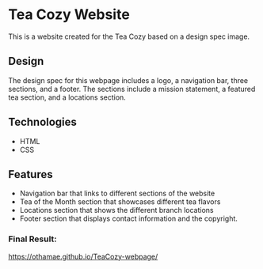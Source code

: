 # Tea Cozy Website

This is a website created for the Tea Cozy based on a design spec image.

## Design

The design spec for this webpage includes a logo, a navigation bar, three sections, and a footer. The sections include a mission statement, a featured tea section, and a locations section.

## Technologies

- HTML
- CSS

## Features

- Navigation bar that links to different sections of the website
- Tea of the Month section that showcases different tea flavors
- Locations section that shows the different branch locations
- Footer section that displays contact information and the copyright.


### Final Result:

 https://othamae.github.io/TeaCozy-webpage/